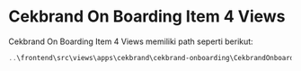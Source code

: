 # Cekbrand On Boarding Item 4 Views

Cekbrand On Boarding Item 4 Views memiliki path seperti berikut:

```powershell
..\frontend\src\views\apps\cekbrand\cekbrand-onboarding\CekbrandOnboardingItem4.vue
```
